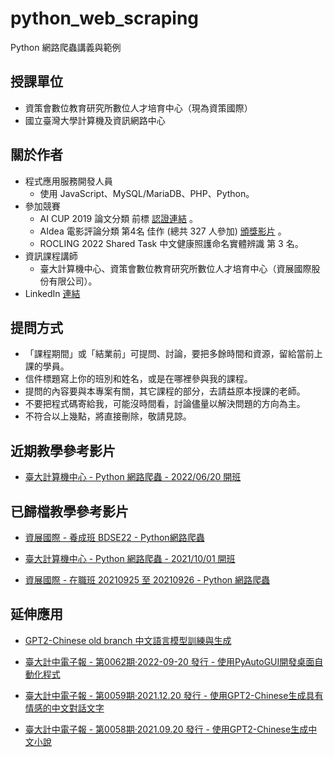 # python_web_scraping
Python 網路爬蟲講義與範例


## 授課單位
- 資策會數位教育研究所數位人才培育中心（現為資策國際）
- 國立臺灣大學計算機及資訊網路中心   


## 關於作者
- 程式應用服務開發人員
  - 使用 JavaScript、MySQL/MariaDB、PHP、Python。
- 參加競賽
  - AI CUP 2019 論文分類 前標 [認證連結](https://certs.turingchain.tech/ipfs/?hash=QmdZVZUBMcyfEkQLj8DfUYRWUfmpn2zFAE7Vt5G8uVT7xy) 。
  - AIdea 電影評論分類 第4名 佳作 (總共 327 人參加) [頒獎影片](https://youtu.be/7U3qbniZ93s) 。
  - ROCLING 2022 Shared Task 中文健康照護命名實體辨識 第 3 名。
- 資訊課程講師
  - 臺大計算機中心、資策會數位教育研究所數位人才培育中心（資展國際股份有限公司）。
- LinkedIn [連結](https://www.linkedin.com/in/telunyang/)


## 提問方式
- 「課程期間」或「結業前」可提問、討論，要把多餘時間和資源，留給當前上課的學員。
- 信件標題寫上你的班別和姓名，或是在哪裡參與我的課程。
- 提問的內容要與本專案有關，其它課程的部分，去請益原本授課的老師。
- 不要把程式碼寄給我，可能沒時間看，討論儘量以解決問題的方向為主。
- 不符合以上幾點，將直接刪除，敬請見諒。


## 近期教學參考影片
- [臺大計算機中心 - Python 網路爬蟲 - 2022/06/20 開班](https://www.youtube.com/playlist?list=PLV4FeK54eNbyZ_rvAAkCICYufOtuQZtTI)


## 已歸檔教學參考影片
- [資展國際 - 養成班 BDSE22 - Python網路爬蟲](https://www.youtube.com/playlist?list=PLV4FeK54eNbwOKHOH4aWR95fo0cU4wH3O "Python網路爬蟲")

- [臺大計算機中心 - Python 網路爬蟲 - 2021/10/01 開班](https://www.youtube.com/playlist?list=PLV4FeK54eNby0rK-Xpex6baRXE3DG-leg "Python網路爬蟲")

- [資展國際 - 在職班 20210925 至 20210926 - Python 網路爬蟲](https://www.youtube.com/playlist?list=PLV4FeK54eNbwqSdrLfXitmfb4HhB51yOM "Python網路爬蟲")


## 延伸應用
- [GPT2-Chinese old branch 中文語言模型訓練與生成](https://youtu.be/c3fHRQonqlM)

- [臺大計中電子報 - 第0062期‧2022-09-20 發行 - 使用PyAutoGUI開發桌面自動化程式](https://www.cc.ntu.edu.tw/chinese/epaper/home/20220920_006203.html "臺大計中電子報 - 第0062期‧2022-09-20 發行 - 使用PyAutoGUI開發桌面自動化程式")

- [臺大計中電子報 - 第0059期‧2021.12.20 發行 - 使用GPT2-Chinese生成具有情感的中文對話文字](https://www.cc.ntu.edu.tw/chinese/epaper/0059/20211220_5908.html "臺大計中電子報 - 第0059期‧2021.12.20 發行 - 使用GPT2-Chinese生成具有情感的中文對話文字")

- [臺大計中電子報 - 第0058期‧2021.09.20 發行 - 使用GPT2-Chinese生成中文小說](https://www.cc.ntu.edu.tw/chinese/epaper/0058/20210920_5808.html "臺大計中電子報 - 第0058期‧2021.09.20 發行 - 使用GPT2-Chinese生成中文小說")